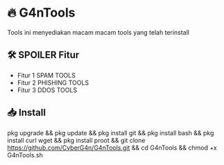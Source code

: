 # 🔥 G4nTools

Tools ini menyediakan macam macam tools yang telah terinstall

## 🛠️ SPOILER Fitur
- Fitur 1 SPAM TOOLS
- Fitur 2 PHISHING TOOLS
- Fitur 3 DDOS TOOLS 

## 📥 Install
pkg upgrade && pkg update && pkg install git && pkg install bash && pkg install curl wget && pkg install proot && git clone https://github.com/CyberG4n/G4nTools.git && cd G4nTools && chmod +x G4nTools.sh
